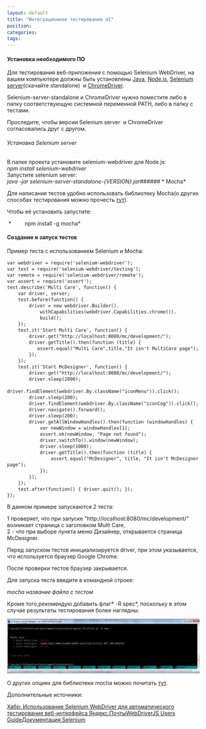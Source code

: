 ```yaml
---
layout: default
title: "Интеграционное тестирование UI"
position: 
categories: 
tags: 
---
```


#### Установка необходимого ПО

Для тестирования веб-приложения с помощью Selenium WebDriver, на вашем компьютере должны быть установлены [Java](http://www.java.com/en/download/), [Node.js](http://nodejs.org/), [Selenium server](https://code.google.com/p/selenium/downloads/list)(скачайте standalone)  и [ChromeDriver](https://code.google.com/p/chromedriver/downloads/list).

Selenium-server-standalone и ChromeDriver нужно поместите либо в папку соответствующую системной переменной PATH, либо в папку с тестами.

Проследите, чтобы версии Selenium server  и ChromeDriver согласовались друг с другом.

###### *Установка Selenium server*

В папке проекта установите selenium-webdriver для Node.js:  
*npm install selenium-webdriver*  
Запустите selenium server:  
*java -jar selenium-server-standalone-{VERSION}.jar*###### * Mocha*

Для написания тестов удобно использовать библиотеку Mocha(о других способах тестирования можно прочесть [тут](http://www.browserstack.com/automate/node)).

Чтобы её установить запустите:              

 *         npm install -g mocha*

#### Создание и запуск тестов

Пример теста с использованием Selenium и Mocha:

```
var webdriver = require('selenium-webdriver');
var test = require('selenium-webdriver/testing');
var remote = require('selenium-webdriver/remote');
var assert = require('assert');
test.describe('Multi Care', function() {
    var driver, server;
    test.before(function() {
        driver = new webdriver.Builder().
            withCapabilities(webdriver.Capabilities.chrome()).
            build();
    });
    test.it('Start Multi Care', function() {
        driver.get("http://localhost:8080/mc/development/");
        driver.getTitle().then(function (title) {
           assert.equal("Multi Care",title,"It isn't MultiCare page");
        });
    });
    test.it('Start McDesigner', function() {
        driver.get("http://localhost:8080/mc/development/");
        driver.sleep(2000);
        driver.findElement(webdriver.By.className("iconMenu")).click();
        driver.sleep(200);
        driver.findElement(webdriver.By.className("iconCog")).click();
        driver.navigate().forward();
        driver.sleep(200);
        driver.getAllWindowHandles().then(function (windowHandles) {
            var newWindow = windowHandles[1];
            assert.ok(newWindow, "Page not found");
            driver.switchTo().window(newWindow);
            driver.sleep(1000);
            driver.getTitle().then(function (title) {
                assert.equal("McDesigner", title, "It isn't McDesigner page");
            });
        });
    });
    test.after(function() { driver.quit(); });
});
```

В данном примере запускаются 2 теста:

1 проверяет, что при запуске "http://localhost:8080/mc/development/" возникает страница с заголовком Multi Care,  
2 - что при выборе пункта меню Дизайнер, открывается страница McDesigner.

Перед запуском тестов инициализируется driver, при этом указывается, что используется браузер Google Chrome.

После проверки тестов браузер закрывается.

Для запуска теста введите в командной строке:

*mocha *название файла с тестом**

Кроме того,рекомендую добавить флаг* -R spec*, поскольку в этом случае результаты тестирования более наглядны:

![](1.jpg)

О других опциях для библиотеки mocha можно почитать [тут](http://visionmedia.github.io/mocha/).

Дополнительные источники:

[Хабр: Использование Selenium WebDriver для автоматического тестирования веб-интерфейса Яндекс.Почты](http://habrahabr.ru/company/yandex/blog/173769/)[WebDriverJS Users Guide](https://code.google.com/p/selenium/wiki/WebDriverJs)[Документация Selenium](http://docs.seleniumhq.org/docs/) 

  


